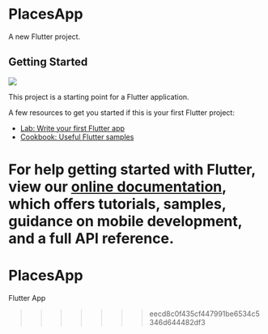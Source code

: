 
# PlacesApp

A new Flutter project.

## Getting Started

![](https://github.com/AldaCL/PlacesApp/blob/master/places11.gif)

This project is a starting point for a Flutter application.

A few resources to get you started if this is your first Flutter project:

- [Lab: Write your first Flutter app](https://flutter.dev/docs/get-started/codelab)
- [Cookbook: Useful Flutter samples](https://flutter.dev/docs/cookbook)

For help getting started with Flutter, view our
[online documentation](https://flutter.dev/docs), which offers tutorials,
samples, guidance on mobile development, and a full API reference.
=======
# PlacesApp
Flutter App
>>>>>>> eecd8c0f435cf447991be6534c5346d644482df3
